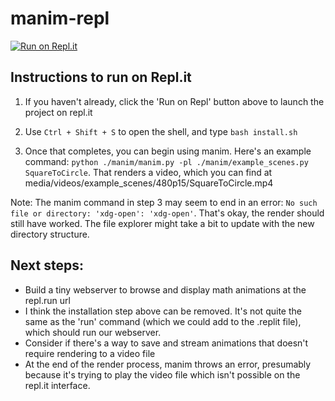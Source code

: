 # manim-repl

[![Run on Repl.it](https://repl.it/badge/github/lunaroyster/manim-repl)](https://repl.it/github/lunaroyster/manim-repl)

## Instructions to run on Repl.it

1. If you haven't already, click the 'Run on Repl' button above to launch the project on repl.it

2. Use `Ctrl + Shift + S` to open the shell, and type `bash install.sh`

3. Once that completes, you can begin using manim. Here's an example command: `python ./manim/manim.py -pl ./manim/example_scenes.py SquareToCircle`. That renders a video, which you can find at media/videos/example_scenes/480p15/SquareToCircle.mp4

Note: The manim command in step 3 may seem to end in an error: `No such file or directory: 'xdg-open': 'xdg-open'`. That's okay, the render should still have worked. The file explorer might take a bit to update with the new directory structure.


## Next steps:

* Build a tiny webserver to browse and display math animations at the repl.run url
* I think the installation step above can be removed. It's not quite the same as the 'run' command (which we could add to the .replit file), which should run our webserver.
* Consider if there's a way to save and stream animations that doesn't require rendering to a video file
* At the end of the render process, manim throws an error, presumably because it's trying to play the video file which isn't possible on the repl.it interface.
